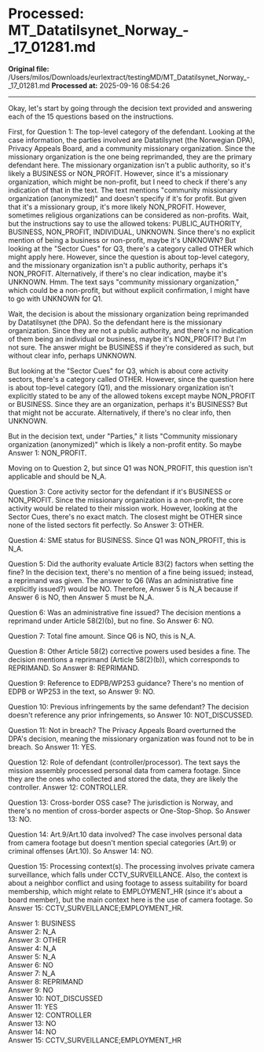# Processed: MT_Datatilsynet_Norway_-_17_01281.md

**Original file:** /Users/milos/Downloads/eurlextract/testingMD/MT_Datatilsynet_Norway_-_17_01281.md
**Processed at:** 2025-09-16 08:54:26

---

<think>
Okay, let's start by going through the decision text provided and answering each of the 15 questions based on the instructions. 

First, for Question 1: The top-level category of the defendant. Looking at the case information, the parties involved are Datatilsynet (the Norwegian DPA), Privacy Appeals Board, and a community missionary organization. Since the missionary organization is the one being reprimanded, they are the primary defendant here. The missionary organization isn't a public authority, so it's likely a BUSINESS or NON_PROFIT. However, since it's a missionary organization, which might be non-profit, but I need to check if there's any indication of that in the text. The text mentions "community missionary organization (anonymized)" and doesn't specify if it's for profit. But given that it's a missionary group, it's more likely NON_PROFIT. However, sometimes religious organizations can be considered as non-profits. Wait, but the instructions say to use the allowed tokens: PUBLIC_AUTHORITY, BUSINESS, NON_PROFIT, INDIVIDUAL, UNKNOWN. Since there's no explicit mention of being a business or non-profit, maybe it's UNKNOWN? But looking at the "Sector Cues" for Q3, there's a category called OTHER which might apply here. However, since the question is about top-level category, and the missionary organization isn't a public authority, perhaps it's NON_PROFIT. Alternatively, if there's no clear indication, maybe it's UNKNOWN. Hmm. The text says "community missionary organization," which could be a non-profit, but without explicit confirmation, I might have to go with UNKNOWN for Q1.

Wait, the decision is about the missionary organization being reprimanded by Datatilsynet (the DPA). So the defendant here is the missionary organization. Since they are not a public authority, and there's no indication of them being an individual or business, maybe it's NON_PROFIT? But I'm not sure. The answer might be BUSINESS if they're considered as such, but without clear info, perhaps UNKNOWN.

But looking at the "Sector Cues" for Q3, which is about core activity sectors, there's a category called OTHER. However, since the question here is about top-level category (Q1), and the missionary organization isn't explicitly stated to be any of the allowed tokens except maybe NON_PROFIT or BUSINESS. Since they are an organization, perhaps it's BUSINESS? But that might not be accurate. Alternatively, if there's no clear info, then UNKNOWN.

But in the decision text, under "Parties," it lists "Community missionary organization (anonymized)" which is likely a non-profit entity. So maybe Answer 1: NON_PROFIT.

Moving on to Question 2, but since Q1 was NON_PROFIT, this question isn't applicable and should be N_A.

Question 3: Core activity sector for the defendant if it's BUSINESS or NON_PROFIT. Since the missionary organization is a non-profit, the core activity would be related to their mission work. However, looking at the Sector Cues, there's no exact match. The closest might be OTHER since none of the listed sectors fit perfectly. So Answer 3: OTHER.

Question 4: SME status for BUSINESS. Since Q1 was NON_PROFIT, this is N_A.

Question 5: Did the authority evaluate Article 83(2) factors when setting the fine? In the decision text, there's no mention of a fine being issued; instead, a reprimand was given. The answer to Q6 (Was an administrative fine explicitly issued?) would be NO. Therefore, Answer 5 is N_A because if Answer 6 is NO, then Answer 5 must be N_A.

Question 6: Was an administrative fine issued? The decision mentions a reprimand under Article 58(2)(b), but no fine. So Answer 6: NO.

Question 7: Total fine amount. Since Q6 is NO, this is N_A.

Question 8: Other Article 58(2) corrective powers used besides a fine. The decision mentions a reprimand (Article 58(2)(b)), which corresponds to REPRIMAND. So Answer 8: REPRIMAND.

Question 9: Reference to EDPB/WP253 guidance? There's no mention of EDPB or WP253 in the text, so Answer 9: NO.

Question 10: Previous infringements by the same defendant? The decision doesn't reference any prior infringements, so Answer 10: NOT_DISCUSSED.

Question 11: Not in breach? The Privacy Appeals Board overturned the DPA's decision, meaning the missionary organization was found not to be in breach. So Answer 11: YES.

Question 12: Role of defendant (controller/processor). The text says the mission assembly processed personal data from camera footage. Since they are the ones who collected and stored the data, they are likely the controller. Answer 12: CONTROLLER.

Question 13: Cross-border OSS case? The jurisdiction is Norway, and there's no mention of cross-border aspects or One-Stop-Shop. So Answer 13: NO.

Question 14: Art.9/Art.10 data involved? The case involves personal data from camera footage but doesn't mention special categories (Art.9) or criminal offenses (Art.10). So Answer 14: NO.

Question 15: Processing context(s). The processing involves private camera surveillance, which falls under CCTV_SURVEILLANCE. Also, the context is about a neighbor conflict and using footage to assess suitability for board membership, which might relate to EMPLOYMENT_HR (since it's about a board member), but the main context here is the use of camera footage. So Answer 15: CCTV_SURVEILLANCE;EMPLOYMENT_HR.
</think>

Answer 1: BUSINESS  
Answer 2: N_A  
Answer 3: OTHER  
Answer 4: N_A  
Answer 5: N_A  
Answer 6: NO  
Answer 7: N_A  
Answer 8: REPRIMAND  
Answer 9: NO  
Answer 10: NOT_DISCUSSED  
Answer 11: YES  
Answer 12: CONTROLLER  
Answer 13: NO  
Answer 14: NO  
Answer 15: CCTV_SURVEILLANCE;EMPLOYMENT_HR